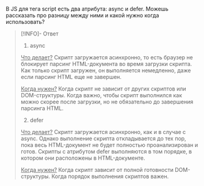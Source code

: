 В JS для тега script есть два атрибута: async и defer. Можешь рассказать про разницу между ними и какой нужно когда использовать?

> [!INFO]- Ответ
> >
> 1. async
> >
> <u>Что делает?</u>
> Скрипт загружается асинхронно, то есть браузер не блокирует парсинг HTML-документа во время загрузки скрипта.
> Как только скрипт загружен, он выполняется немедленно, даже если парсинг HTML еще не завершен.
> >
> <u>Когда нужен?</u>
> Когда скрипт не зависит от других скриптов или DOM-структуры.
> Когда важно, чтобы скрипт выполнился как можно скорее после загрузки, но не обязательно до завершения парсинга HTML.
> >
> 2. defer
> > 
> <u>Что делает?</u>
> Скрипт загружается асинхронно, как и в случае с async. Однако выполнение скрипта откладывается до тех пор, пока весь HTML-документ не будет полностью проанализирован и готов. Скрипты с атрибутом defer выполняются в том порядке, в котором они расположены в HTML-документе.
> >
> <u>Когда нужен?</u>
> Когда скрипт зависит от полной готовности DOM-структуры.
> Когда порядок выполнения скриптов важен.
>
